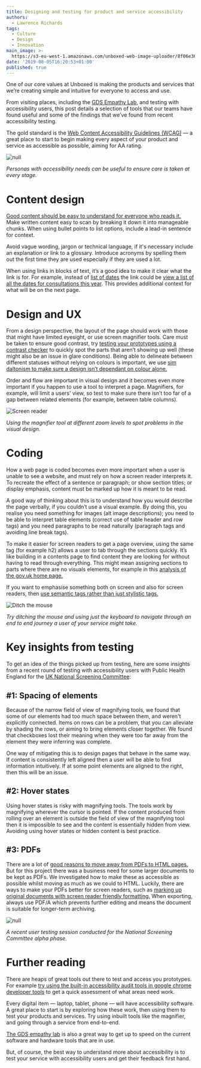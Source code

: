 ```yaml
---
title: Designing and testing for product and service accessibility
authors:
  - Lawrence Richards
tags:
  - Culture
  - Design
  - Innovation
main_image: >-
  https://s3-eu-west-1.amazonaws.com/unboxed-web-image-uploader/8f06e3630ef09a5e6734e65e6faa5400.jpg
date: '2019-08-05T16:20:53+01:00'
published: true
---
```

One of our core values at Unboxed is making the products and services that we’re creating simple and intuitive for everyone to access and use.

From visiting places, including the [GDS Empathy Lab](https://unboxed.co/blog/accessible-design-is-good-design-my-trip-to-the-gds-empathy-lab/), and testing with accessibility users, this post details a selection of tools that our teams have found useful and some of the findings that we’ve found from recent accessibility testing.

The gold standard is the [Web Content Accessibility Guidelines (WCAG)](https://www.w3.org/TR/WCAG21/) — a great place to start to begin making every aspect of your product and service as accessible as possible, aiming for AA rating.

![null](https://s3-eu-west-1.amazonaws.com/unboxed-web-image-uploader/b2cd57107acd1ddef5e7591000a81aad.png)

<i>Personas with accessibility needs can be useful to ensure care is taken at every stage.</i>

# Content design

[Good content should be easy to understand for everyone who reads it.](https://gds.blog.gov.uk/2016/02/23/writing-content-for-everyone/) Make written content easy to scan by breaking it down it into manageable chunks. When using bullet points to list options, include a lead-in sentence for context.

Avoid vague wording, jargon or technical language, if it's necessary include an explanation or link to a glossary. Introduce acronyms by spelling them out the first time they are used especially if they are used a lot. 

When using links in blocks of text, it’s a good idea to make it clear what the link is for. For example, instead of [list of dates](#) the link could be [view a list of all the dates for consultations this year](#). This provides additional context for what will be on the next page.

# Design and UX

From a design perspective, the layout of the page should work with those that might have limited eyesight, or use screen magnifier tools. Care must be taken to ensure good contrast, try [testing your prototypes using a contrast checker](https://contrast-checker.glitch.me/) to quickly spot the parts that aren’t showing up well (these might also be an issue in glare conditions). Being able to delineate between different statuses without relying on colours is important, we use [sim daltonism to make sure a design isn’t dependant on colour alone.](https://itunes.apple.com/gb/app/sim-daltonism/id693112260?mt=12) 

Order and flow are important in visual design and it becomes even more important if you happen to use a tool to interpret a page. Magnifiers, for example, will limit a users' view, so test to make sure there isn’t too far of a gap between related elements (for example, between table columns).  

![Screen reader](https://s3-eu-west-1.amazonaws.com/unboxed-web-image-uploader/2fc8f655c5c0017b7f02c665696ca1b3.png)

<i>Using the magnifier tool at different zoom levels to spot problems in the visual design.</i>

# Coding

How a web page is coded becomes even more important when a user is unable to see a website, and must rely on how a screen reader interprets it. To recreate the effect of a sentence or paragraph; or show section titles; or display emphasis, content must be marked up how it is meant to be read. 

A good way of thinking about this is to understand how you would describe the page verbally, if you couldn’t use a visual example. By doing this, you realise you need something for images (alt image descriptions); you need to be able to interpret table elements (correct use of table header and row tags) and you need paragraphs to be read naturally (paragraph tags and avoiding line break tags). 

To make it easier for screen readers to get a page overview, using the same tag (for example h2) allows a user to tab through the sections quickly. It’s like building in a contents page to find content they are looking for without having to read through everything. This might mean assigning sections to parts where there are no visuals elements, for example in this [analysis of the gov.uk home page.](https://www.nomensa.com/blog/2017/how-structure-headings-web-accessibility)

If you want to emphasise something both on screen and also for screen readers, then [use semantic tags rather than just stylistic tags.](https://support.siteimprove.com/hc/en-gb/articles/115002726312-Accessibility-Bold-vs-Strong-and-Italic-vs-Emphasis) 

![Ditch the mouse](https://s3-eu-west-1.amazonaws.com/unboxed-web-image-uploader/8f06e3630ef09a5e6734e65e6faa5400.jpg)

<i>Try ditching the mouse and using just the keyboard to navigate through an end to end journey a user of your service might take.</i>

# Key insights from testing

To get an idea of the things picked up from testing, here are some insights from a recent round of testing with accessibility users with Public Health England for the [UK National Screening Committee](https://www.gov.uk/government/groups/uk-national-screening-committee-uk-nsc):

## **\#1: Spacing of elements**

Because of the narrow field of view of magnifying tools, we found that some of our elements had too much space between them, and weren't explicitly connected. Items on rows can be a problem, that you can alleviate by shading the rows, or aiming to bring elements closer together. We found that checkboxes lost their meaning when they were too far away from the element they were inferring was complete.

One way of mitigating this is to design pages that behave in the same way. If content is consistently left aligned then a user will be able to find information intuitively. If at some point elements are aligned to the right, then this will be an issue.

## **\#2: Hover states**

Using hover states is risky with magnifying tools. The tools work by magnifying wherever the cursor is pointed. If the content produced from rolling over an element is outside the field of view of the magnifying tool then it is impossible to see and the content is essentially hidden from view. Avoiding using hover states or hidden content is best practice.

## **\#3: PDFs**

There are a lot of [good reasons to move away from PDFs to HTML pages.](https://gds.blog.gov.uk/2018/07/16/why-gov-uk-content-should-be-published-in-html-and-not-pdf/) But for this project there was a business need for some larger documents to be kept as PDFs. We investigated how to make these as accessible as possible whilst moving as much as we could to HTML. Luckily, there are ways to make your PDFs better for screen readers, such as [marking up original documents with screen reader friendly formatting.](https://www.washington.edu/accessibility/documents/word/) When exporting, always use PDF/A which prevents further editing and means the document is suitable for longer-term archiving.

![null](https://s3-eu-west-1.amazonaws.com/unboxed-web-image-uploader/943e98f29aee369d2371ee647d8cbca5.png)

<i>A recent user testing session conducted for the National Screening Committee alpha phase.</i>

# Further reading

There are heaps of great tools out there to test and access you prototypes. For example [try using the built-in accessibility audit tools in google chrome developer tools](https://developers.google.com/web/tools/lighthouse/) to get a quick assessment of what areas need work. 

Every digital item — laptop, tablet, phone — will have accessibility software. A great place to start is by exploring how these work, then using them to test your products and services. Try using inbuilt tools like the magnifier, and going through a service from end-to-end.

[The GDS empathy lab](https://gds.blog.gov.uk/2018/06/20/creating-the-uk-governments-accessibility-empathy-lab/) is also a great way to get up to speed on the current software and hardware tools that are in use.

But, of course, the best way to understand more about accessibility is to test your service with accessibility users and get their feedback first hand.
